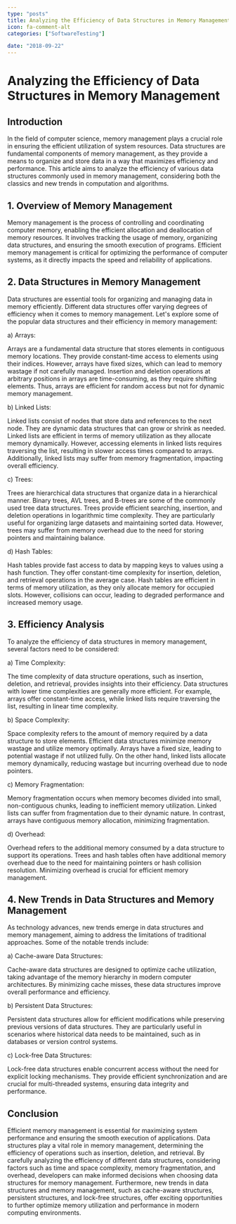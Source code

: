 ```yaml
---
type: "posts"
title: Analyzing the Efficiency of Data Structures in Memory Management
icon: fa-comment-alt
categories: ["SoftwareTesting"]

date: "2018-09-22"
---
```




# Analyzing the Efficiency of Data Structures in Memory Management

## Introduction

In the field of computer science, memory management plays a crucial role in ensuring the efficient utilization of system resources. Data structures are fundamental components of memory management, as they provide a means to organize and store data in a way that maximizes efficiency and performance. This article aims to analyze the efficiency of various data structures commonly used in memory management, considering both the classics and new trends in computation and algorithms.

## 1. Overview of Memory Management

Memory management is the process of controlling and coordinating computer memory, enabling the efficient allocation and deallocation of memory resources. It involves tracking the usage of memory, organizing data structures, and ensuring the smooth execution of programs. Efficient memory management is critical for optimizing the performance of computer systems, as it directly impacts the speed and reliability of applications.

## 2. Data Structures in Memory Management

Data structures are essential tools for organizing and managing data in memory efficiently. Different data structures offer varying degrees of efficiency when it comes to memory management. Let's explore some of the popular data structures and their efficiency in memory management:

a) Arrays:

Arrays are a fundamental data structure that stores elements in contiguous memory locations. They provide constant-time access to elements using their indices. However, arrays have fixed sizes, which can lead to memory wastage if not carefully managed. Insertion and deletion operations at arbitrary positions in arrays are time-consuming, as they require shifting elements. Thus, arrays are efficient for random access but not for dynamic memory management.

b) Linked Lists:

Linked lists consist of nodes that store data and references to the next node. They are dynamic data structures that can grow or shrink as needed. Linked lists are efficient in terms of memory utilization as they allocate memory dynamically. However, accessing elements in linked lists requires traversing the list, resulting in slower access times compared to arrays. Additionally, linked lists may suffer from memory fragmentation, impacting overall efficiency.

c) Trees:

Trees are hierarchical data structures that organize data in a hierarchical manner. Binary trees, AVL trees, and B-trees are some of the commonly used tree data structures. Trees provide efficient searching, insertion, and deletion operations in logarithmic time complexity. They are particularly useful for organizing large datasets and maintaining sorted data. However, trees may suffer from memory overhead due to the need for storing pointers and maintaining balance.

d) Hash Tables:

Hash tables provide fast access to data by mapping keys to values using a hash function. They offer constant-time complexity for insertion, deletion, and retrieval operations in the average case. Hash tables are efficient in terms of memory utilization, as they only allocate memory for occupied slots. However, collisions can occur, leading to degraded performance and increased memory usage.

## 3. Efficiency Analysis

To analyze the efficiency of data structures in memory management, several factors need to be considered:

a) Time Complexity:

The time complexity of data structure operations, such as insertion, deletion, and retrieval, provides insights into their efficiency. Data structures with lower time complexities are generally more efficient. For example, arrays offer constant-time access, while linked lists require traversing the list, resulting in linear time complexity.

b) Space Complexity:

Space complexity refers to the amount of memory required by a data structure to store elements. Efficient data structures minimize memory wastage and utilize memory optimally. Arrays have a fixed size, leading to potential wastage if not utilized fully. On the other hand, linked lists allocate memory dynamically, reducing wastage but incurring overhead due to node pointers.

c) Memory Fragmentation:

Memory fragmentation occurs when memory becomes divided into small, non-contiguous chunks, leading to inefficient memory utilization. Linked lists can suffer from fragmentation due to their dynamic nature. In contrast, arrays have contiguous memory allocation, minimizing fragmentation.

d) Overhead:

Overhead refers to the additional memory consumed by a data structure to support its operations. Trees and hash tables often have additional memory overhead due to the need for maintaining pointers or hash collision resolution. Minimizing overhead is crucial for efficient memory management.

## 4. New Trends in Data Structures and Memory Management

As technology advances, new trends emerge in data structures and memory management, aiming to address the limitations of traditional approaches. Some of the notable trends include:

a) Cache-aware Data Structures:

Cache-aware data structures are designed to optimize cache utilization, taking advantage of the memory hierarchy in modern computer architectures. By minimizing cache misses, these data structures improve overall performance and efficiency.

b) Persistent Data Structures:

Persistent data structures allow for efficient modifications while preserving previous versions of data structures. They are particularly useful in scenarios where historical data needs to be maintained, such as in databases or version control systems.

c) Lock-free Data Structures:

Lock-free data structures enable concurrent access without the need for explicit locking mechanisms. They provide efficient synchronization and are crucial for multi-threaded systems, ensuring data integrity and performance.

## Conclusion

Efficient memory management is essential for maximizing system performance and ensuring the smooth execution of applications. Data structures play a vital role in memory management, determining the efficiency of operations such as insertion, deletion, and retrieval. By carefully analyzing the efficiency of different data structures, considering factors such as time and space complexity, memory fragmentation, and overhead, developers can make informed decisions when choosing data structures for memory management. Furthermore, new trends in data structures and memory management, such as cache-aware structures, persistent structures, and lock-free structures, offer exciting opportunities to further optimize memory utilization and performance in modern computing environments.